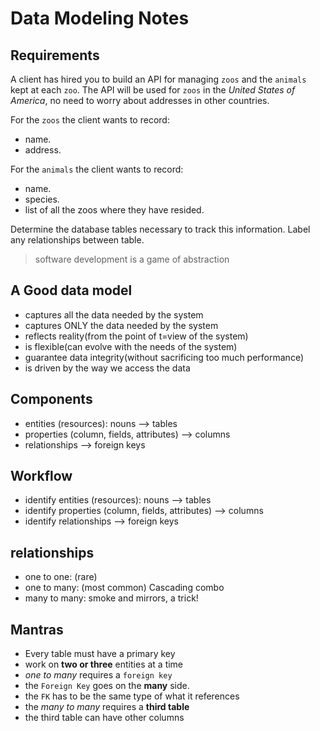 # Data Modeling Notes

## Requirements

A client has hired you to build an API for managing `zoos` and the `animals` kept at each `zoo`. The API will be used for `zoos` in the _United States of America_, no need to worry about addresses in other countries.

For the `zoos` the client wants to record:

- name.
- address.

For the `animals` the client wants to record:

- name.
- species.
- list of all the zoos where they have resided.

Determine the database tables necessary to track this information.
Label any relationships between table.

>software development is a game of abstraction

## A Good data model

- captures all the data needed by the system
- captures ONLY the data needed by the system
- reflects reality(from the point of t=view of the system)
- is flexible(can evolve with the needs of the system)
- guarantee data integrity(without sacrificing too much performance)
- is driven by the way we access the data

## Components

- entities (resources): nouns --> tables
- properties (column, fields, attributes) --> columns
- relationships --> foreign keys

## Workflow

- identify entities (resources): nouns --> tables
- identify properties (column, fields, attributes) --> columns
- identify relationships --> foreign keys

## relationships

- one to one: (rare)
- one to many: (most common) Cascading combo
- many to many: smoke and mirrors, a trick!

## Mantras

- Every table must have a primary key
- work on **two or three** entities at a time
- _one to many_ requires a `foreign key`
- the `Foreign Key` goes on the **many** side.
- the `FK` has to be the same type of what it references
- the _many to many_ requires a **third table**
- the third table can have other columns